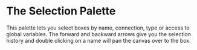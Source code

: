 The Selection Palette
=====================

This palette lets you select boxes by name, connection, type or access to global variables. The forward and backward arrows give you the selection history and double clicking on a name will pan the canvas over to the box.
